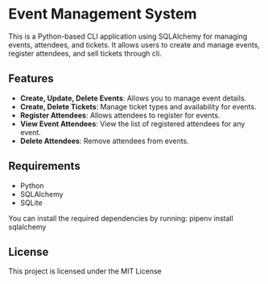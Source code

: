# Event Management System

This is a Python-based CLI application using SQLAlchemy for managing events, attendees, and tickets. It allows users to create and manage events, register attendees, and sell tickets through cli.

## Features
- **Create, Update, Delete Events**: Allows you to manage event details.
- **Create, Delete Tickets**: Manage ticket types and availability for events.
- **Register Attendees**: Allows attendees to register for events.
- **View Event Attendees**: View the list of registered attendees for any event.
- **Delete Attendees**: Remove attendees from events.

## Requirements
- Python 
- SQLAlchemy
- SQLite 

You can install the required dependencies by running:
pipenv install sqlalchemy

## License
This project is licensed under the MIT License 
